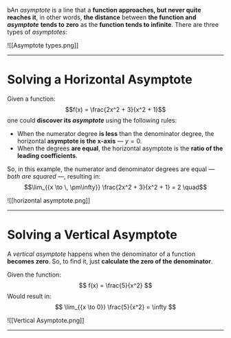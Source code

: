 bAn *asymptote* is a line that a **function approaches, but never quite reaches it**, in other words, **the distance** between **the function and *asymptote*** **tends to zero** as the **function tends to infinite**.
There are three types of *asymptotes*:

![[Asymptote types.png]]
___
# Solving a Horizontal Asymptote

Given a function:
$$f(x) = \frac{2x^2 + 3}{x^2 + 1}$$one could **discover its *asymptote*** using the following rules:

- When the numerator degree **is less** than the denominator degree, the horizontal **asymptote is the x-axis** — $y = 0$.
- When the degrees **are equal**, the horizontal asymptote is the **ratio of the leading coefficients**.

So, in this example, the numerator and denominator degrees are equal *— both are squared —*, resulting in:
$$\lim_{{x \to \, \pm\infty}} \frac{2x^2 + 3}{x^2 + 1} = 2 \quad$$

![[horizontal asymptote.png]]
___

# Solving a Vertical Asymptote
A *vertical asymptote* happens when the denominator of a function **becomes zero**.
So, to find it, just **calculate the zero of the denominator**.

Given the function:
$$
f(x) = \frac{5}{x^2}
$$
Would result in:
$$
\lim_{{x \to 0}} \frac{5}{x^2} = \infty
$$

![[Vertical Asymptote.png]]
___
